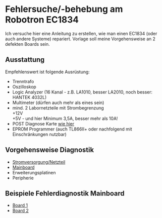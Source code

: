 # Fehlersuche/-behebung am Robotron EC1834

Ich versuche hier eine Anleitung zu erstellen, wie man einen EC1834 (oder auch andere Systeme) repariert.
Vorlage soll meine Vorgehensweise an 2 defekten Boards sein.

## Ausstattung
Empfehlenswert ist folgende Ausrüstung:

* Trenntrafo
* Oszilloskop
* Logic Analyzer (16 Kanal - z.B. LA1010, besser LA2010, noch besser: HANTEK 4032L)
* Multimeter (dürfen auch mehr als eines sein)
* mind. 2 Labornetzteile mit Strombegrenzung<br>
    +12V<br>
    +5V - und hier Minimum 3,5A, besser mehr als 10A!
* POST Diagnose Karte [wie hier](https://github.com/mgoegel/EC1834-POST)
* EPROM Programmer (auch TL866II+ oder nachfolgend mit Einschränkungen nutzbar)

## Vorgehensweise Diagnostik

- [Stromversorgung/Netzteil](ts-power.md)
- [Mainboard](ts-mainboard.md)
- Erweiterungsplatinen
- Peripherie

## Beispiele Fehlerdiagnostik Mainboard

- [Board 1](ts-b1.md)
- [Board 2](ts-b2.md)

